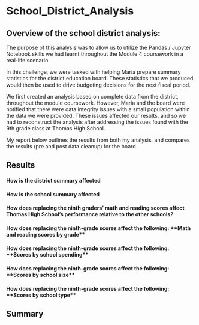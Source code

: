 # School_District_Analysis

<h2>Overview of the school district analysis:</h2>

<p>
The purpose of this analysis was to allow us to utilize the Pandas / Jupyter Notebook skills we had learnt throughout the Module 4 coursework in a real-life scenario.

In this challenge, we were tasked with helping Maria prepare summary statistics for the district education board. These statistics that we produced would then be used to drive budgeting decisions for the next fiscal period.

We first created an analysis based on complete data from the district, throughout the module coursework. However, Maria and the board were notified that there were data integrity issues with a small population within the data we were provided. These issues affected our results, and so we had to reconstruct the analysis after addressing the issues found with the 9th grade class at Thomas High School.

My report below outlines the results from both my analysis, and compares the results (pre and post data cleanup) for the board.
</p>

<h2>Results</h2>

<h4>How is the district summary affected</h4>


<h4>How is the school summary affected</h4>


<h4>How does replacing the ninth graders’ math and reading scores affect Thomas High School’s performance relative to the other schools?</h4>


<h4>How does replacing the ninth-grade scores affect the following: **Math and reading scores by grade**</h4>


<h4>How does replacing the ninth-grade scores affect the following: **Scores by school spending**</h4>


<h4>How does replacing the ninth-grade scores affect the following: **Scores by school size**</h4>


<h4>How does replacing the ninth-grade scores affect the following: **Scores by school type**</h4>


<h2>Summary</h2>
